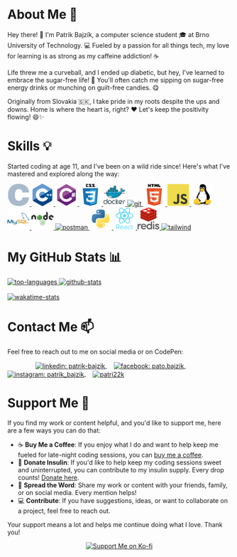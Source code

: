# About Me 🚀

Hey there! 👋 I'm Patrik Bajzík, a computer science student 🎓 at Brno University 
of Technology. 💻 Fueled by a passion for all things tech, my love for learning 
is as strong as my caffeine addiction! ☕️

Life threw me a curveball, and I ended up diabetic, but hey, I've learned to 
embrace the sugar-free life! 🍬 You'll often catch me sipping on sugar-free 
energy drinks or munching on guilt-free candies. 😋

Originally from Slovakia 🇸🇰, I take pride in my roots despite the ups and 
downs. Home is where the heart is, right? ❤️ Let's keep the positivity flowing! 😄✨

# Skills 💡

Started coding at age 11, and I've been on a wild ride since! 
Here's what I've mastered and explored along the way:

<p align="left">
  <!-- C -->
  <a href="https://www.cprogramming.com/" target="_blank" rel="noreferrer">
    <img 
      src="https://raw.githubusercontent.com/devicons/devicon/master/icons/c/c-original.svg" 
      alt="c" 
      width="50" 
      height="50" 
    />
  </a>

  <!-- C++ -->
  <a href="https://www.w3schools.com/cpp/" target="_blank" rel="noreferrer">
    <img 
      src="https://raw.githubusercontent.com/devicons/devicon/master/icons/cplusplus/cplusplus-original.svg" 
      alt="cplusplus" 
      width="50" 
      height="50" 
    />
  </a>

  <!-- C# -->
  <a href="https://www.w3schools.com/cs/" target="_blank" rel="noreferrer">
    <img 
      src="https://raw.githubusercontent.com/devicons/devicon/master/icons/csharp/csharp-original.svg" 
      alt="csharp" 
      width="50" 
      height="50" 
    />
  </a>

  <!-- CSS -->
  <a href="https://www.w3schools.com/css/" target="_blank" rel="noreferrer">
    <img 
      src="https://raw.githubusercontent.com/devicons/devicon/master/icons/css3/css3-original-wordmark.svg" 
      alt="css3" 
      width="50" 
      height="50" 
    />
  </a>

  <!-- Docker -->
  <a href="https://www.docker.com/" target="_blank" rel="noreferrer">
    <img 
      src="https://raw.githubusercontent.com/devicons/devicon/master/icons/docker/docker-original-wordmark.svg" 
      alt="docker" 
      width="50" 
      height="50" 
    />
  </a>

  <!-- Git -->
  <a href="https://git-scm.com/" target="_blank" rel="noreferrer">
    <img 
      src="https://www.vectorlogo.zone/logos/git-scm/git-scm-icon.svg" 
      alt="git" 
      width="50" 
      height="50" 
    />
  </a>

  <!-- HTML -->
  <a href="https://html.spec.whatwg.org/multipage/" target="_blank" rel="noreferrer">
    <img 
      src="https://raw.githubusercontent.com/devicons/devicon/master/icons/html5/html5-original-wordmark.svg" 
      alt="html5" 
      width="50" 
      height="50" 
    />
  </a>

  <!-- JavaScript -->
  <a href="https://developer.mozilla.org/en-US/docs/Web/JavaScript" target="_blank" rel="noreferrer">
    <img 
      src="https://raw.githubusercontent.com/devicons/devicon/master/icons/javascript/javascript-original.svg" 
      alt="javascript" 
      width="50" 
      height="50" 
    />
  </a>

  <!-- Linux -->
  <a href="https://www.linux.org/" target="_blank" rel="noreferrer">
    <img 
      src="https://raw.githubusercontent.com/devicons/devicon/master/icons/linux/linux-original.svg" 
      alt="linux" 
      width="50" 
      height="50" 
    />
  </a>

  <!-- MySQL -->
  <a href="https://www.mysql.com/" target="_blank" rel="noreferrer">
    <img 
      src="https://raw.githubusercontent.com/devicons/devicon/master/icons/mysql/mysql-original-wordmark.svg" 
      alt="mysql" 
      width="50" 
      height="50" 
    />
  </a>

  <!-- Node.js -->
  <a href="https://nodejs.org" target="_blank" rel="noreferrer">
    <img 
      src="https://raw.githubusercontent.com/devicons/devicon/master/icons/nodejs/nodejs-original-wordmark.svg" 
      alt="nodejs" 
      width="50" 
      height="50" 
    />
  </a>

  <!-- Postman -->
  <a href="https://postman.com" target="_blank" rel="noreferrer">
    <img 
      src="https://www.vectorlogo.zone/logos/getpostman/getpostman-icon.svg" 
      alt="postman" 
      width="50" 
      height="50" 
    />
  </a>

  <!-- Python -->
  <a href="https://www.python.org" target="_blank" rel="noreferrer">
    <img 
      src="https://raw.githubusercontent.com/devicons/devicon/master/icons/python/python-original.svg" 
      alt="python" 
      width="50" 
      height="50" 
    />
  </a>

  <!-- React -->
  <a href="https://reactjs.org/" target="_blank" rel="noreferrer">
    <img 
      src="https://raw.githubusercontent.com/devicons/devicon/master/icons/react/react-original-wordmark.svg" 
      alt="react" 
      width="50" 
      height="50" 
    />
  </a>

  <!-- Redis -->
  <a href="https://redis.io" target="_blank" rel="noreferrer">
    <img 
      src="https://raw.githubusercontent.com/devicons/devicon/master/icons/redis/redis-original-wordmark.svg" 
      alt="redis" 
      width="50" 
      height="50" 
    />
  </a>

  <!-- Tailwind CSS -->
  <a href="https://tailwindcss.com/" target="_blank" rel="noreferrer">
    <img 
      src="https://www.vectorlogo.zone/logos/tailwindcss/tailwindcss-icon.svg" 
      alt="tailwind" 
      width="50" 
      height="50" 
    />
  </a>
</p>

# My GitHub Stats 📊

<div>
  <!-- Top Languages -->
  <a href="https://github.com/anuraghazra/github-readme-stats">
    <img 
      src="https://github-readme-stats.vercel.app/api/top-langs/?username=Patri22k&theme=radical&layout=donut&size_weight=0.5&count_weight=0.5&langs_count=5&count_private=true" 
      height="195px"
      alt="top-languages" 
    />
  </a>

  <!-- GitHub Stats -->
  <a href="https://github.com/anuraghazra/github-readme-stats">
    <img 
      src="https://github-readme-stats.vercel.app/api?username=Patri22k&show_icons=true&theme=radical&count_private=true" 
      align="top"
      alt="github-stats"
    />
  </a>
</div>

<br />

<div>
  <!-- Wakatime Stats -->
  <a href="https://github.com/anuraghazra/github-readme-stats">
    <img 
      src="https://github-readme-stats.vercel.app/api/wakatime?username=Patri22k&theme=radical&hide=other" 
      width="367px"
      alt="wakatime-stats"
    />
  </a>
</div>

# Contact Me 📫

Feel free to reach out to me on social media or on CodePen:

<p align="left">
  &nbsp;&nbsp;&nbsp;&nbsp;&nbsp;&nbsp;&nbsp;&nbsp;&nbsp;&nbsp;&nbsp;&nbsp;&nbsp;&nbsp;&nbsp;
  <!-- LinkedIn -->
  <a href="https://linkedin.com/in/patrik-bajzik" target="blank">
    <img 
      align="center" 
      src="https://raw.githubusercontent.com/rahuldkjain/github-profile-readme-generator/master/src/images/icons/Social/linked-in-alt.svg" 
      alt="linkedin: patrik-bajzik" 
      height="50" 
    />
  </a>
&nbsp;&nbsp;&nbsp;
  <!-- Facebook -->
  <a href="https://fb.com/pato.bajzik" target="blank">
    <img 
      align="center" 
      src="https://raw.githubusercontent.com/rahuldkjain/github-profile-readme-generator/master/src/images/icons/Social/facebook.svg" 
      alt="facebook: pato.bajzik" 
      height="50"
    />
  </a>
&nbsp;&nbsp;&nbsp;
  <!-- Instagram -->
  <a href="https://www.instagram.com/patrik.bajzik/" target="blank">
    <img 
      align="center" 
      src="https://raw.githubusercontent.com/rahuldkjain/github-profile-readme-generator/master/src/images/icons/Social/instagram.svg" 
      alt="instagram: patrik_bajzik" 
      height="50"
    />
  </a>
&nbsp;&nbsp;&nbsp;
  <!-- CodePen -->
  <a href="https://codepen.io/patri22k" target="blank">
    <img 
      align="center" 
      src="https://raw.githubusercontent.com/rahuldkjain/github-profile-readme-generator/master/src/images/icons/Social/codepen.svg" 
      alt="patri22k" 
      height="50" 
    />
  </a>
</p>

# Support Me 💸

If you find my work or content helpful, and you'd like to support me, here are a few ways you can do that:

- ☕ **Buy Me a Coffee**: If you enjoy what I do and want to help keep me fueled for late-night 
coding sessions, you can [buy me a coffee](https://ko-fi.com/patrik_bajzik).
- 💉 **Donate Insulin**: If you'd like to help keep my coding sessions sweet and uninterrupted, 
you can contribute to my insulin supply. Every drop counts! [Donate here](https://paypal.me/patrikbajzik?country.x=SK&locale.x=sk_SK).
- 📣 **Spread the Word**: Share my work or content with your friends, family, or on social media. 
Every mention helps!
- 💻 **Contribute**: If you have suggestions, ideas, or want to collaborate on a project, 
feel free to reach out.

Your support means a lot and helps me continue doing what I love. Thank you!

<p align="center">
  <a href="https://ko-fi.com/patrik_bajzik">
    <img 
      src="https://cdn.ko-fi.com/cdn/kofi3.png?v=3"
      height="50" 
      width="210"
      alt="Support Me on Ko-fi"
    /> 
  </a>
</p>
